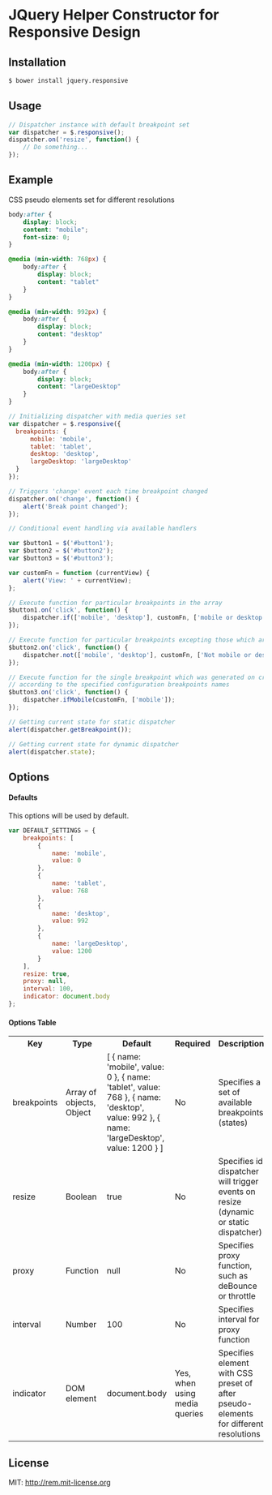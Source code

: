 # JQuery Helper Constructor for Responsive Design

## Installation

```bash
$ bower install jquery.responsive
```

## Usage

```javascript
// Dispatcher instance with default breakpoint set
var dispatcher = $.responsive();
dispatcher.on('resize', function() {
    // Do something...
});
```

## Example

CSS pseudo elements set for different resolutions

```css
body:after {
    display: block;
    content: "mobile";
    font-size: 0;
}

@media (min-width: 768px) {
    body:after {
        display: block;
        content: "tablet"
    }
}

@media (min-width: 992px) {
    body:after {
        display: block;
        content: "desktop"
    }
}

@media (min-width: 1200px) {
    body:after {
        display: block;
        content: "largeDesktop"
    }
}
```

```javascript
// Initializing dispatcher with media queries set
var dispatcher = $.responsive({
  breakpoints: {
      mobile: 'mobile',
      tablet: 'tablet',
      desktop: 'desktop',
      largeDesktop: 'largeDesktop'
  }
});

// Triggers 'change' event each time breakpoint changed
dispatcher.on('change', function() {
    alert('Break point changed');
});

// Conditional event handling via available handlers

var $button1 = $('#button1');
var $button2 = $('#button2');
var $button3 = $('#button3');

var customFn = function (currentView) {
    alert('View: ' + currentView);
};

// Execute function for particular breakpoints in the array
$button1.on('click', function() {
    dispatcher.if(['mobile', 'desktop'], customFn, ['mobile or desktop']);
});

// Execute function for particular breakpoints excepting those which are in the array
$button2.on('click', function() {
    dispatcher.not(['mobile', 'desktop'], customFn, ['Not mobile or desktop']);
});

// Execute function for the single breakpoint which was generated on creation of the instance
// according to the specified configuration breakpoints names
$button3.on('click', function() {
    dispatcher.ifMobile(customFn, ['mobile']);
});

// Getting current state for static dispatcher
alert(dispatcher.getBreakpoint());

// Getting current state for dynamic dispatcher
alert(dispatcher.state);
```

## Options

#### Defaults

This options will be used by default.

```javascript
var DEFAULT_SETTINGS = {
    breakpoints: [
        {
            name: 'mobile',
            value: 0
        },
        {
            name: 'tablet',
            value: 768
        },
        {
            name: 'desktop',
            value: 992
        },
        {
            name: 'largeDesktop',
            value: 1200
        }
    ],
    resize: true,
    proxy: null,
    interval: 100,
    indicator: document.body
};
```
#### Options Table

<table>
    <tr>
        <th>Key</th>
        <th>Type</th>
        <th>Default</th>
        <th>Required</th>
        <th>Description</th>
    </tr>
    <tr>
        <td>breakpoints</td>
        <td>Array of objects, Object</td>
        <td>
        [
            {
                name: 'mobile',
                value: 0
            },
            {
                name: 'tablet',
                value: 768
            },
            {
                name: 'desktop',
                value: 992
            },
            {
                name: 'largeDesktop',
                value: 1200
            }
        ]
        </td>
        <td>No</td>
        <td>Specifies a set of available breakpoints (states)</td>
    </tr>
    <tr>
        <td>resize</td>
        <td>Boolean</td>
        <td>true</td>
        <td>No</td>
        <td>Specifies id dispatcher will trigger events on resize (dynamic or static dispatcher)</td>
    </tr>
    <tr>
        <td>proxy</td>
        <td>Function</td>
        <td>null</td>
        <td>No</td>
        <td>Specifies proxy function, such as deBounce or throttle</td>
    </tr>
    <tr>
        <td>interval</td>
        <td>Number</td>
        <td>100</td>
        <td>No</td>
        <td>Specifies interval for proxy function</td>
    </tr>
    <tr>
        <td>indicator</td>
        <td>DOM element</td>
        <td>document.body</td>
        <td>Yes, when using media queries</td>
        <td>Specifies element with CSS preset of after pseudo-elements for different resolutions</td>
    </tr>
</table>

## License

MIT: http://rem.mit-license.org

